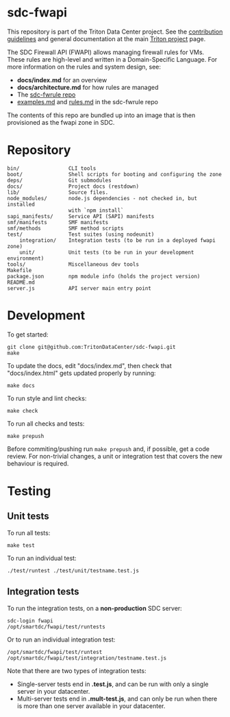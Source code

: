 <!--
    This Source Code Form is subject to the terms of the Mozilla Public
    License, v. 2.0. If a copy of the MPL was not distributed with this
    file, You can obtain one at http://mozilla.org/MPL/2.0/.
-->

<!--
    Copyright 2019 Joyent, Inc.
    Copyright 2024 MNX Cloud, Inc.
-->

# sdc-fwapi

This repository is part of the Triton Data Center project. See the [contribution
guidelines](https://github.com/TritonDataCenter/triton/blob/master/CONTRIBUTING.md)
and general documentation at the main
[Triton project](https://github.com/TritonDataCenter/triton) page.

The SDC Firewall API (FWAPI) allows managing firewall rules for VMs. These
rules are high-level and written in a Domain-Specific Language. For more
information on the rules and system design, see:

* **docs/index.md** for an overview
* **docs/architecture.md** for how rules are managed
* The [sdc-fwrule repo](http://github.com/TritonDataCenter/sdc-fwrule)
* [examples.md](https://github.com/TritonDataCenter/sdc-fwrule/blob/master/docs/examples.md) and
  [rules.md](https://github.com/TritonDataCenter/sdc-fwrule/blob/master/docs/rules.md)
  in the sdc-fwrule repo

The contents of this repo are bundled up into an image that is then provisioned
as the fwapi zone in SDC.

# Repository

    bin/                CLI tools
    boot/               Shell scripts for booting and configuring the zone
    deps/               Git submodules
    docs/               Project docs (restdown)
    lib/                Source files.
    node_modules/       node.js dependencies - not checked in, but installed
                        with `npm install`
    sapi_manifests/     Service API (SAPI) manifests
    smf/manifests       SMF manifests
    smf/methods         SMF method scripts
    test/               Test suites (using nodeunit)
        integration/    Integration tests (to be run in a deployed fwapi zone)
        unit/           Unit tests (to be run in your development environment)
    tools/              Miscellaneous dev tools
    Makefile
    package.json        npm module info (holds the project version)
    README.md
    server.js           API server main entry point

# Development

To get started:

    git clone git@github.com:TritonDataCenter/sdc-fwapi.git
    make

To update the docs, edit "docs/index.md", then check that
"docs/index.html" gets updated properly by running:

    make docs

To run style and lint checks:

    make check

To run all checks and tests:

    make prepush

Before commiting/pushing run `make prepush` and, if possible, get a code
review. For non-trivial changes, a unit or integration test that covers the
new behaviour is required.

# Testing

## Unit tests

To run all tests:

    make test

To run an individual test:

    ./test/runtest ./test/unit/testname.test.js

## Integration tests

To run the integration tests, on a **non-production** SDC server:

    sdc-login fwapi
    /opt/smartdc/fwapi/test/runtests

Or to run an individual integration test:

    /opt/smartdc/fwapi/test/runtest /opt/smartdc/fwapi/test/integration/testname.test.js

Note that there are two types of integration tests:

* Single-server tests end in **.test.js**, and can be run with only a single server in your
  datacenter.
* Multi-server tests end in **.mult-test.js**, and can only be run when there is more than
  one server available in your datacenter.
